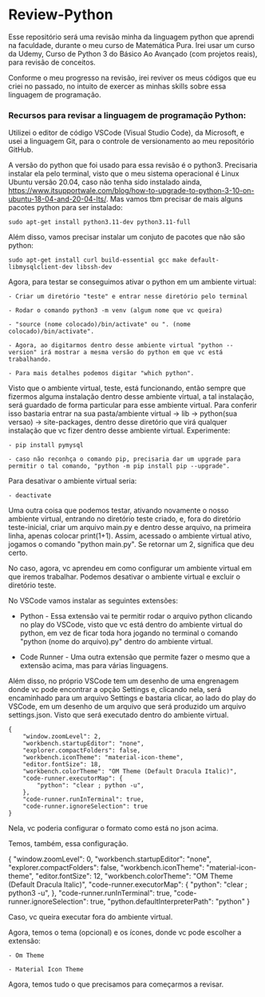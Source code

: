 # Review-Python
Esse repositório será uma revisão minha da linguagem python que aprendi na faculdade, durante o meu curso de Matemática Pura. Irei usar um curso da Udemy, Curso de Python 3 do Básico Ao Avançado (com projetos reais), para revisão de conceitos.

Conforme o meu progresso na revisão, irei reviver os meus códigos que eu criei no passado, no intuito de exercer as minhas skills sobre essa linguagem de programação.

### Recursos para revisar a linguagem de programação Python:
Utilizei o editor de código VSCode (Visual Studio Code), da Microsoft, e usei a linguagem Git, para o controle de versionamento ao meu repositório GitHub.

A versão do python que foi usado para essa revisão é o python3. Precisaria instalar ela pelo terminal, visto que o meu sistema operacional é Linux Ubuntu versão 20.04, caso não tenha sido instalado ainda, https://www.itsupportwale.com/blog/how-to-upgrade-to-python-3-10-on-ubuntu-18-04-and-20-04-lts/. Mas vamos tbm precisar de mais alguns pacotes python para ser instalado:

    sudo apt-get install python3.11-dev python3.11-full

Além disso, vamos precisar instalar um conjuto de pacotes que não são python:

    sudo apt-get install curl build-essential gcc make default-libmysqlclient-dev libssh-dev

Agora, para testar se conseguimos ativar o python em um ambiente virtual:

    - Criar um diretório "teste" e entrar nesse diretório pelo terminal

    - Rodar o comando python3 -m venv (algum nome que vc queira)

    - "source (nome colocado)/bin/activate" ou ". (nome colocado)/bin/activate".

    - Agora, ao digitarmos dentro desse ambiente virtual "python --version" irá mostrar a mesma versão do python em que vc está trabalhando.

    - Para mais detalhes podemos digitar "which python".

Visto que o ambiente virtual, teste, está funcionando, então sempre que fizermos alguma instalação dentro desse ambiente virtual, a tal instalação, será guardado de forma particular para esse ambiente virtual. Para conferir isso bastaria entrar na sua pasta/ambiente virtual -> lib -> python(sua versao) -> site-packages, dentro desse diretório que virá qualquer instalação que vc fizer dentro desse ambiente virtual. Experimente:

    - pip install pymysql

    - caso não reconhça o comando pip, precisaria dar um upgrade para permitir o tal comando, "python -m pip install pip --upgrade".

Para desativar o ambiente virtual seria:

    - deactivate

Uma outra coisa que podemos testar, ativando novamente o nosso ambiente virtual, entrando no diretório teste criado, e, fora do diretório teste-inicial, criar um arquivo main.py e dentro desse arquivo, na primeira linha, apenas colocar print(1+1). Assim, acessado o ambiente virtual ativo, jogamos o comando "python main.py". Se retornar um 2, significa que deu certo.

No caso, agora, vc aprendeu em como configurar um ambiente virtual em que iremos trabalhar. Podemos desativar o ambiente virtual e excluir o diretório teste.

No VSCode vamos instalar as seguintes extensões:

- Python - Essa extensão vai te permitir rodar o arquivo python clicando no play do VSCode, visto que vc está dentro do ambiente virtual do python, em vez de ficar toda hora jogando no terminal o comando "python (nome do arquivo).py" dentro do ambiente virtual.

- Code Runner - Uma outra extensão que permite fazer o mesmo que a extensão acima, mas para várias linguagens.

Além disso, no próprio VSCode tem um desenho de uma engrenagem donde vc pode encontrar a opção Settings e, clicando nela, será encaminhado para um arquivo Settings e bastaria clicar, ao lado do play do VSCode, em um desenho de um arquivo que será produzido um arquivo settings.json. Visto que será executado dentro do ambiente virtual.

    {
        "window.zoomLevel": 2,
        "workbench.startupEditor": "none",
        "explorer.compactFolders": false,
        "workbench.iconTheme": "material-icon-theme",
        "editor.fontSize": 18,
        "workbench.colorTheme": "OM Theme (Default Dracula Italic)",
        "code-runner.executorMap": {
            "python": "clear ; python -u",
        },
        "code-runner.runInTerminal": true,
        "code-runner.ignoreSelection": true
    }

Nela, vc poderia configurar o formato como está no json acima.
 
Temos, também, essa configuração.

{
    "window.zoomLevel": 0,
    "workbench.startupEditor": "none",
    "explorer.compactFolders": false,
    "workbench.iconTheme": "material-icon-theme",
    "editor.fontSize": 12,
    "workbench.colorTheme": "OM Theme (Default Dracula Italic)",
    "code-runner.executorMap": {
        "python": "clear ; python3 -u",
    },
    "code-runner.runInTerminal": true,
    "code-runner.ignoreSelection": true,
    "python.defaultInterpreterPath": "python"
}

Caso, vc queira executar fora do ambiente virtual.

Agora, temos o tema (opcional) e os ícones, donde vc pode escolher a extensão:

    - Om Theme

    - Material Icon Theme

Agora, temos tudo o que precisamos para começarmos a revisar.
